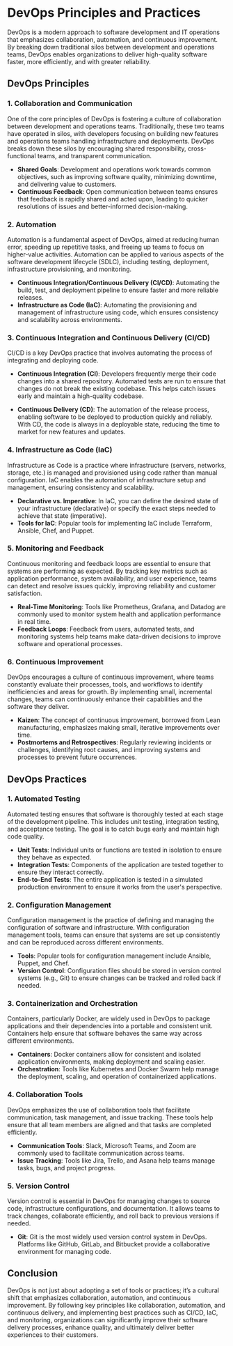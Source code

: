 # DevOps Principles and Practices

DevOps is a modern approach to software development and IT operations that emphasizes collaboration, automation, and continuous improvement. By breaking down traditional silos between development and operations teams, DevOps enables organizations to deliver high-quality software faster, more efficiently, and with greater reliability.

## DevOps Principles

### 1. **Collaboration and Communication**
One of the core principles of DevOps is fostering a culture of collaboration between development and operations teams. Traditionally, these two teams have operated in silos, with developers focusing on building new features and operations teams handling infrastructure and deployments. DevOps breaks down these silos by encouraging shared responsibility, cross-functional teams, and transparent communication.

- **Shared Goals**: Development and operations work towards common objectives, such as improving software quality, minimizing downtime, and delivering value to customers.
- **Continuous Feedback**: Open communication between teams ensures that feedback is rapidly shared and acted upon, leading to quicker resolutions of issues and better-informed decision-making.

### 2. **Automation**
Automation is a fundamental aspect of DevOps, aimed at reducing human error, speeding up repetitive tasks, and freeing up teams to focus on higher-value activities. Automation can be applied to various aspects of the software development lifecycle (SDLC), including testing, deployment, infrastructure provisioning, and monitoring.

- **Continuous Integration/Continuous Delivery (CI/CD)**: Automating the build, test, and deployment pipeline to ensure faster and more reliable releases.
- **Infrastructure as Code (IaC)**: Automating the provisioning and management of infrastructure using code, which ensures consistency and scalability across environments.

### 3. **Continuous Integration and Continuous Delivery (CI/CD)**
CI/CD is a key DevOps practice that involves automating the process of integrating and deploying code.

- **Continuous Integration (CI)**: Developers frequently merge their code changes into a shared repository. Automated tests are run to ensure that changes do not break the existing codebase. This helps catch issues early and maintain a high-quality codebase.
  
- **Continuous Delivery (CD)**: The automation of the release process, enabling software to be deployed to production quickly and reliably. With CD, the code is always in a deployable state, reducing the time to market for new features and updates.

### 4. **Infrastructure as Code (IaC)**
Infrastructure as Code is a practice where infrastructure (servers, networks, storage, etc.) is managed and provisioned using code rather than manual configuration. IaC enables the automation of infrastructure setup and management, ensuring consistency and scalability.

- **Declarative vs. Imperative**: In IaC, you can define the desired state of your infrastructure (declarative) or specify the exact steps needed to achieve that state (imperative).
- **Tools for IaC**: Popular tools for implementing IaC include Terraform, Ansible, Chef, and Puppet.

### 5. **Monitoring and Feedback**
Continuous monitoring and feedback loops are essential to ensure that systems are performing as expected. By tracking key metrics such as application performance, system availability, and user experience, teams can detect and resolve issues quickly, improving reliability and customer satisfaction.

- **Real-Time Monitoring**: Tools like Prometheus, Grafana, and Datadog are commonly used to monitor system health and application performance in real time.
- **Feedback Loops**: Feedback from users, automated tests, and monitoring systems help teams make data-driven decisions to improve software and operational processes.

### 6. **Continuous Improvement**
DevOps encourages a culture of continuous improvement, where teams constantly evaluate their processes, tools, and workflows to identify inefficiencies and areas for growth. By implementing small, incremental changes, teams can continuously enhance their capabilities and the software they deliver.

- **Kaizen**: The concept of continuous improvement, borrowed from Lean manufacturing, emphasizes making small, iterative improvements over time.
- **Postmortems and Retrospectives**: Regularly reviewing incidents or challenges, identifying root causes, and improving systems and processes to prevent future occurrences.

## DevOps Practices

### 1. **Automated Testing**
Automated testing ensures that software is thoroughly tested at each stage of the development pipeline. This includes unit testing, integration testing, and acceptance testing. The goal is to catch bugs early and maintain high code quality.

- **Unit Tests**: Individual units or functions are tested in isolation to ensure they behave as expected.
- **Integration Tests**: Components of the application are tested together to ensure they interact correctly.
- **End-to-End Tests**: The entire application is tested in a simulated production environment to ensure it works from the user's perspective.

### 2. **Configuration Management**
Configuration management is the practice of defining and managing the configuration of software and infrastructure. With configuration management tools, teams can ensure that systems are set up consistently and can be reproduced across different environments.

- **Tools**: Popular tools for configuration management include Ansible, Puppet, and Chef.
- **Version Control**: Configuration files should be stored in version control systems (e.g., Git) to ensure changes can be tracked and rolled back if needed.

### 3. **Containerization and Orchestration**
Containers, particularly Docker, are widely used in DevOps to package applications and their dependencies into a portable and consistent unit. Containers help ensure that software behaves the same way across different environments.

- **Containers**: Docker containers allow for consistent and isolated application environments, making deployment and scaling easier.
- **Orchestration**: Tools like Kubernetes and Docker Swarm help manage the deployment, scaling, and operation of containerized applications.

### 4. **Collaboration Tools**
DevOps emphasizes the use of collaboration tools that facilitate communication, task management, and issue tracking. These tools help ensure that all team members are aligned and that tasks are completed efficiently.

- **Communication Tools**: Slack, Microsoft Teams, and Zoom are commonly used to facilitate communication across teams.
- **Issue Tracking**: Tools like Jira, Trello, and Asana help teams manage tasks, bugs, and project progress.

### 5. **Version Control**
Version control is essential in DevOps for managing changes to source code, infrastructure configurations, and documentation. It allows teams to track changes, collaborate efficiently, and roll back to previous versions if needed.

- **Git**: Git is the most widely used version control system in DevOps. Platforms like GitHub, GitLab, and Bitbucket provide a collaborative environment for managing code.

## Conclusion

DevOps is not just about adopting a set of tools or practices; it’s a cultural shift that emphasizes collaboration, automation, and continuous improvement. By following key principles like collaboration, automation, and continuous delivery, and implementing best practices such as CI/CD, IaC, and monitoring, organizations can significantly improve their software delivery processes, enhance quality, and ultimately deliver better experiences to their customers.
